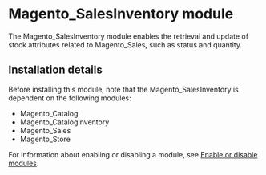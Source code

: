 # Magento_SalesInventory module

The Magento_SalesInventory module enables the retrieval and update of stock attributes related to Magento_Sales, such as status and quantity.

## Installation details

Before installing this module, note that the Magento_SalesInventory is dependent on the following modules:

- Magento_Catalog
- Magento_CatalogInventory
- Magento_Sales
- Magento_Store

For information about enabling or disabling a module, see [Enable or disable modules](https://devdocs.magento.com/guides/v2.4/install-gde/install/cli/install-cli-subcommands-enable.html).
